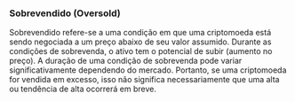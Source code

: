 ### Sobrevendido (Oversold)

Sobrevendido refere-se a uma condição em que uma criptomoeda está sendo negociada a um preço abaixo de seu valor assumido. Durante as condições de sobrevenda, o ativo tem o potencial de subir (aumento no preço). A duração de uma condição de sobrevenda pode variar significativamente dependendo do mercado. Portanto, se uma criptomoeda for vendida em excesso, isso não significa necessariamente que uma alta ou tendência de alta ocorrerá em breve.